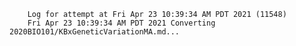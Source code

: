         Log for attempt at Fri Apr 23 10:39:34 AM PDT 2021 (11548)
        Fri Apr 23 10:39:34 AM PDT 2021 Converting 2020BIO101/KBxGeneticVariationMA.md...
